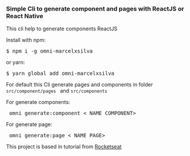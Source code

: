 ### Simple Cli to generate component and pages with ReactJS or React Native

This cli help to generate components ReactJS

Install with npm:
<pre>$ npm i -g omni-marcelxsilva </pre>

or yarn:
<pre>$ yarn global add omni-marcelxsilva </pre>


For default this Cli generate pages and components in folder <code>src/component/pages </code> and <code>src/components </code>

For generate components:
<pre> omni generate:component < NAME COMPONENT> </pre>

For generate page:
<pre> omni generate:page < NAME PAGE> </pre>


This project is based in tutorial from [Rocketseat ](https://www.youtube.com/watch?v=Rt-xG_VzD6M)